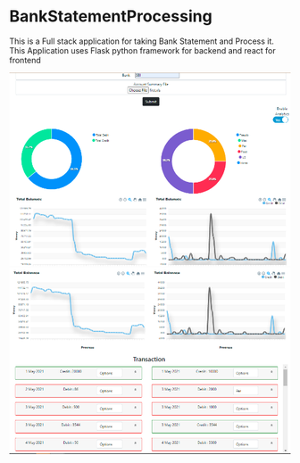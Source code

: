 # BankStatementProcessing
This is a Full stack application for taking Bank Statement and Process it. This Application uses Flask python framework for backend and react for frontend

![alt text](https://github.com/akashkmr27089/BankStatementProcessing/blob/main/first.PNG)
![alt text](https://github.com/akashkmr27089/BankStatementProcessing/blob/main/second.PNG)

